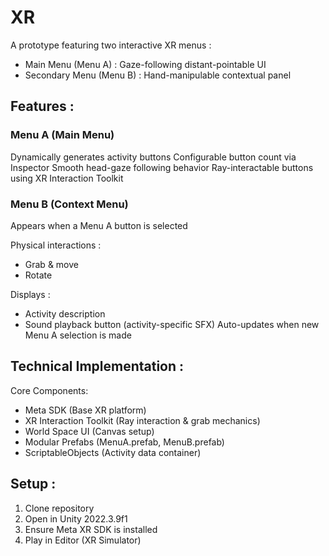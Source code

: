 # XR
A prototype featuring two interactive XR menus :
- Main Menu (Menu A) : Gaze-following distant-pointable UI
- Secondary Menu (Menu B) : Hand-manipulable contextual panel
## Features :
### Menu A (Main Menu)
Dynamically generates activity buttons Configurable button count via Inspector
Smooth head-gaze following behavior Ray-interactable buttons using XR
Interaction Toolkit
### Menu B (Context Menu)
Appears when a Menu A button is selected

Physical interactions :
- Grab & move
- Rotate

Displays :
- Activity description
- Sound playback button (activity-specific SFX)
Auto-updates when new Menu A selection is made

## Technical Implementation :
Core Components:
- Meta SDK (Base XR platform)
- XR Interaction Toolkit (Ray interaction & grab mechanics)
- World Space UI (Canvas setup)
- Modular Prefabs (MenuA.prefab, MenuB.prefab)
- ScriptableObjects (Activity data container)

## Setup :
1. Clone repository
2. Open in Unity 2022.3.9f1
3. Ensure Meta XR SDK is installed
4. Play in Editor (XR Simulator)

